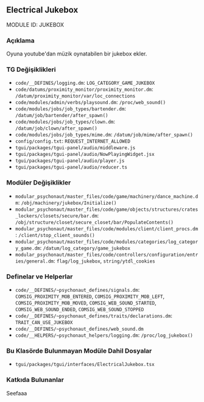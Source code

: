 ## Electrical Jukebox

MODULE ID: JUKEBOX

### Açıklama

Oyuna youtube'dan müzik oynatabilen bir jukebox ekler.

### TG Değişiklikleri

- `code/__DEFINES/logging.dm`: `LOG_CATEGORY_GAME_JUKEBOX`
- `code/datums/proximity_monitor/proximity_monitor.dm`: `/datum/proximity_monitor/var/loc_connections`
- `code/modules/admin/verbs/playsound.dm`: `/proc/web_sound()`
- `code/modules/jobs/job_types/bartender.dm`: `/datum/job/bartender/after_spawn()`
- `code/modules/jobs/job_types/clown.dm`: `/datum/job/clown/after_spawn()`
- `code/modules/jobs/job_types/mime.dm`: `/datum/job/mime/after_spawn()`
- `config/config.txt`: `REQUEST_INTERNET_ALLOWED`
- `tgui/packages/tgui-panel/audio/middleware.js`
- `tgui/packages/tgui-panel/audio/NowPlayingWidget.jsx`
- `tgui/packages/tgui-panel/audio/player.js`
- `tgui/packages/tgui-panel/audio/reducer.ts`

### Modüler Değişiklikler

- `modular_psychonaut/master_files/code/game/machinery/dance_machine.dm`: `/obj/machinery/jukebox/Initialize()`
- `modular_psychonaut/master_files/code/game/objects/structures/crates_lockers/closets/secure/bar.dm`: `/obj/structure/closet/secure_closet/bar/PopulateContents()`
- `modular_psychonaut/master_files/code/modules/client/client_procs.dm`: `/client/stop_client_sounds()`
- `modular_psychonaut/master_files/code/modules/categories/log_category_game.dm`: `/datum/log_category/game_jukebox`
- `modular_psychonaut/master_files/code/controllers/configuration/entries/general.dm`: `flag/log_jukebox`, `string/ytdl_cookies`

### Definelar ve Helperlar

- `code/__DEFINES/~psychonaut_defines/signals.dm`: `COMSIG_PROXIMITY_MOB_ENTERED`, `COMSIG_PROXIMITY_MOB_LEFT`, `COMSIG_PROXIMITY_MOB_MOVED`, `COMSIG_WEB_SOUND_STARTED`, `COMSIG_WEB_SOUND_ENDED`, `COMSIG_WEB_SOUND_STOPPED`
- `code/__DEFINES/~psychonaut_defines/traits/declarations.dm`: `TRAIT_CAN_USE_JUKEBOX`
- `code/__DEFINES/~psychonaut_defines/web_sound.dm`
- `code/__HELPERS/~psychonaut_helpers/logging.dm`: `/proc/log_jukebox()`

### Bu Klasörde Bulunmayan Modüle Dahil Dosyalar

- `tgui/packages/tgui/interfaces/ElectricalJukebox.tsx`

### Katkıda Bulunanlar

Seefaaa
